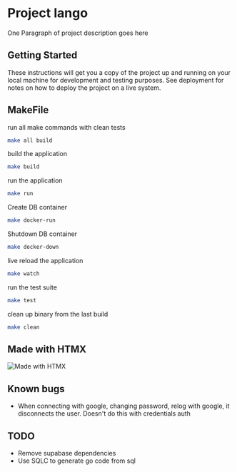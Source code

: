 # Project lango

One Paragraph of project description goes here

## Getting Started

These instructions will get you a copy of the project up and running on your local machine for development and testing purposes. See deployment for notes on how to deploy the project on a live system.

## MakeFile

run all make commands with clean tests

```bash
make all build
```

build the application

```bash
make build
```

run the application

```bash
make run
```

Create DB container

```bash
make docker-run
```

Shutdown DB container

```bash
make docker-down
```

live reload the application

```bash
make watch
```

run the test suite

```bash
make test
```

clean up binary from the last build

```bash
make clean
```

## Made with HTMX

![Made with HTMX](https://github.com/bigskysoftware/htmx/blob/master/www/static/img/createdwith.jpeg?raw=true)

## Known bugs

- When connecting with google, changing password, relog with google, it disconnects the user. Doesn't do this with credentials auth

## TODO

- Remove supabase dependencies
- Use SQLC to generate go code from sql
